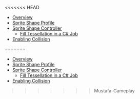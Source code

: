 <<<<<<< HEAD
* [Overview](index.md)
* [Sprite Shape Profile](SSProfile.md)
* [Sprite Shape Controller](SSController.md)
  * [Fill Tessellation in a C# Job](FillTessellation.md)
* [Enabling Collision](SSCollision.md)

=======
* [Overview](index.md)
* [Sprite Shape Profile](SSProfile.md)
* [Sprite Shape Controller](SSController.md)
  * [Fill Tessellation in a C# Job](FillTessellation.md)
* [Enabling Collision](SSCollision.md)

>>>>>>> Mustafa-Gameplay
